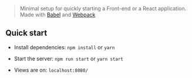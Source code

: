> Minimal setup for quickly starting a Front-end or a React application. Made with [Babel](https://github.com/babel/babel) and [Webpack](https://github.com/webpack/webpack)

## Quick start

- Install dependencies: `npm install` or `yarn`

- Start the server: `npm run start` or `yarn start`

- Views are on: `localhost:8080/`

